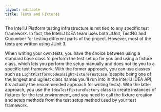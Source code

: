 ```yaml
---
layout: editable
title: Tests and Fixtures
---
```



The IntelliJ Platform testing infrastructure is not tied to any specific test framework.
In fact, the IntelliJ IDEA team uses both JUnit, TestNG and Cucumber for testing different parts of the project.
However, most of the tests are written using JUnit 3.

When writing your own tests, you have the choice between using a standard base class to perform the test set up for you and using a fixture class, which lets you perform the setup manually and does not tie you to a specific test framework.
With the former approach, you can use classes such as ```LightPlatformCodeInsightFixtureTestCase``` (despite being one of the longest and ugliest class names you'll run into in the IntelliJ IDEA API, it's actually the recommended approach for writing tests).
With the latter approach, you use the ```IdeaTestFixtureFactory``` class to create instances of fixtures for the test environment, and you need to call the fixture creation and setup methods from the test setup method used by your test framework.
